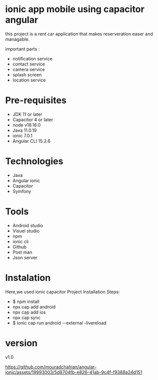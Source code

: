 # ionic app mobile using capacitor angular
this project is a rent car application that makes reserveration easer and managable.

important parts : 
- notification service
- contact service
- camera service
- splash screen 
- location service

# Pre-requisites
- JDK 11 or later
- Capacitor 4 or later
- node v18.16.0
- Java 11.0.19
- ionic 7.0.1
- Angular CLI 15.2.6

# Technologies 
- Java
- Angular ionic
- Capacitor
- Symfony

# Tools
- Android studio
- Visuel studio
- npm 
- ionic cli
- Github
- Post man
- Json server

# Instalation 
Here,we used ionic capacitor
Project Installation Steps:
- $ npm install
- npx cap add android
- npx cap add ios
- npx cap sync
- $ ionic cap run android --external -livereload

# version 
 v1.0


https://github.com/mouradchahian/angular-ionic/assets/19993003/5d8704fb-e826-41ab-9c4f-f9388a24d151

